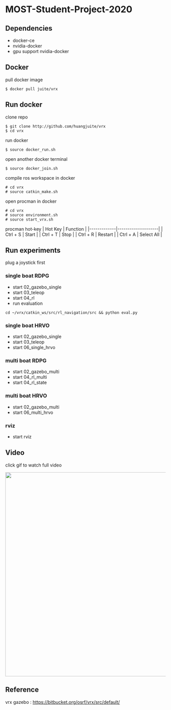 # MOST-Student-Project-2020

## Dependencies

- docker-ce
- nvidia-docker
- gpu support nvidia-docker

## Docker

pull docker image

```
$ docker pull juite/vrx
```

## Run docker

clone repo

```
$ git clone http://github.com/huangjuite/vrx
$ cd vrx
```

run docker

```
$ source docker_run.sh
```

open another docker terminal

```
$ source docker_join.sh
```

compile ros workspace in docker

```
# cd vrx
# source catkin_make.sh
```

open procman in docker

```
# cd vrx
# source environment.sh
# source start_vrx.sh
```

procman hot-key
| Hot Key | Function |
|-------------|--------------------|
| Ctrl + S | Start |
| Ctrl + T | Stop |
| Ctrl + R | Restart |
| Ctrl + A | Select All |

## Run experiments

plug a joystick first

### single boat RDPG

- start 02_gazebo_single
- start 03_teleop
- start 04_rl
- run evaluation

```
cd ~/vrx/catkin_ws/src/rl_navigation/src && python eval.py
```

### single boat HRVO

- start 02_gazebo_single
- start 03_teleop
- start 06_single_hrvo

### multi boat RDPG

- start 02_gazebo_multi
- start 04_rl_multi
- start 04_rl_state

### multi boat HRVO

- start 02_gazebo_multi
- start 06_multi_hrvo

### rviz

- start rviz

## Video

click gif to watch full video

<p align="center">
    <a href="https://www.youtube.com/watch?v=G8S00fxOxpc"> 
        <img src="https://github.com/huangjuite/vrx/demo.gif" width="640">
    </a>
</p>

## Reference

vrx gazebo : https://bitbucket.org/osrf/vrx/src/default/
